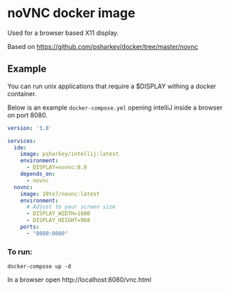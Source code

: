 # noVNC docker image
Used for a browser based X11 display.

Based on https://github.com/psharkey/docker/tree/master/novnc

## Example

You can run unix applications that require a $DISPLAY withing a docker container.

Below is an example `docker-compose.yml` opening intelliJ inside a browser on port 8080.
```yaml
version: '3.8'

services:
  ide:
    image: psharkey/intellij:latest
    environment:
      - DISPLAY=novnc:0.0
    depends_on:
      - novnc
  novnc:
    image: 10to7/novnc:latest
    environment:
      # Adjust to your screen size
      - DISPLAY_WIDTH=1600
      - DISPLAY_HEIGHT=968
    ports:
      - "8080:8080"
```

### To run: 

`docker-compose up -d`

In a browser open http://localhost:8080/vnc.html